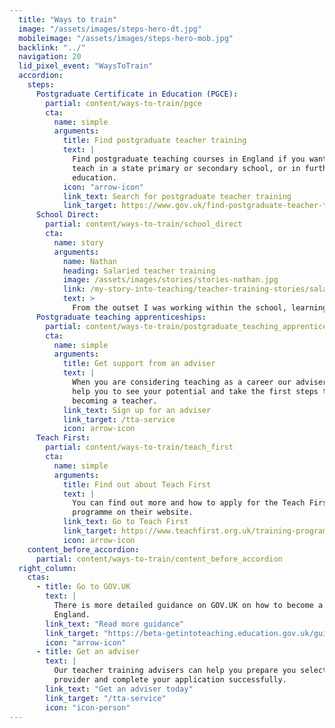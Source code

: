 ```yaml
---
  title: "Ways to train"
  image: "/assets/images/steps-hero-dt.jpg"
  mobileimage: "/assets/images/steps-hero-mob.jpg"
  backlink: "../"
  navigation: 20
  lid_pixel_event: "WaysToTrain"
  accordion:
    steps:
      Postgraduate Certificate in Education (PGCE):
        partial: content/ways-to-train/pgce
        cta:
          name: simple
          arguments:
            title: Find postgraduate teacher training
            text: |
              Find postgraduate teaching courses in England if you want to
              teach in a state primary or secondary school, or in further
              education.
            icon: "arrow-icon"
            link_text: Search for postgraduate teacher training
            link_target: https://www.gov.uk/find-postgraduate-teacher-training-courses
      School Direct:
        partial: content/ways-to-train/school_direct
        cta:
          name: story
          arguments:
            name: Nathan
            heading: Salaried teacher training
            image: /assets/images/stories/stories-nathan.jpg
            link: /my-story-into-teaching/teacher-training-stories/salaried-teacher-training-classroom-learning
            text: >
              From the outset I was working within the school, learning and training in the classroom whilst being supported by qualified teachers and mentors.
      Postgraduate teaching apprenticeships:
        partial: content/ways-to-train/postgraduate_teaching_apprenticeships
        cta:
          name: simple
          arguments:
            title: Get support from an adviser
            text: |
              When you are considering teaching as a career our adviser can
              help you to see your potential and take the first steps to
              becoming a teacher.
            link_text: Sign up for an adviser
            link_target: /tta-service
            icon: arrow-icon
      Teach First:
        partial: content/ways-to-train/teach_first
        cta:
          name: simple
          arguments:
            title: Find out about Teach First
            text: |
              You can find out more and how to apply for the Teach First
              programme on their website.
            link_text: Go to Teach First
            link_target: https://www.teachfirst.org.uk/training-programme
            icon: arrow-icon
    content_before_accordion:
      partial: content/ways-to-train/content_before_accordion
  right_column:
    ctas:
      - title: Go to GOV.UK
        text: |
          There is more detailed guidance on GOV.UK on how to become a teacher in
          England.
        link_text: "Read more guidance"
        link_target: "https://beta-getintoteaching.education.gov.uk/guidance/become-a-teacher-in-england"
        icon: "arrow-icon"
      - title: Get an adviser
        text: |
          Our teacher training advisers can help you prepare you select a
          provider and complete your application successfully.
        link_text: "Get an adviser today"
        link_target: "/tta-service"
        icon: "icon-person"
---
```

